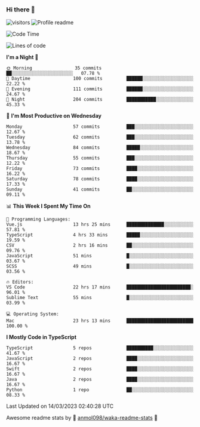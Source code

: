 ### Hi there 👋  
![visitors](https://visitor-badge.laobi.icu/badge?page_id=leverglowh) ![Profile readme](https://github.com/leverglowh/leverglowh/workflows/Profile%20readme/badge.svg?branch=master)

<!--START_SECTION:waka-->
![Code Time](http://img.shields.io/badge/Code%20Time-1%2C976%20hrs%2046%20mins-blue)

![Lines of code](https://img.shields.io/badge/From%20Hello%20World%20I%27ve%20Written-184.3%20thousand%20lines%20of%20code-blue)

**I'm a Night 🦉** 

```text
🌞 Morning                35 commits          ██░░░░░░░░░░░░░░░░░░░░░░░   07.78 % 
🌆 Daytime                100 commits         ██████░░░░░░░░░░░░░░░░░░░   22.22 % 
🌃 Evening                111 commits         ██████░░░░░░░░░░░░░░░░░░░   24.67 % 
🌙 Night                  204 commits         ███████████░░░░░░░░░░░░░░   45.33 % 
```
📅 **I'm Most Productive on Wednesday** 

```text
Monday                   57 commits          ███░░░░░░░░░░░░░░░░░░░░░░   12.67 % 
Tuesday                  62 commits          ███░░░░░░░░░░░░░░░░░░░░░░   13.78 % 
Wednesday                84 commits          █████░░░░░░░░░░░░░░░░░░░░   18.67 % 
Thursday                 55 commits          ███░░░░░░░░░░░░░░░░░░░░░░   12.22 % 
Friday                   73 commits          ████░░░░░░░░░░░░░░░░░░░░░   16.22 % 
Saturday                 78 commits          ████░░░░░░░░░░░░░░░░░░░░░   17.33 % 
Sunday                   41 commits          ██░░░░░░░░░░░░░░░░░░░░░░░   09.11 % 
```


📊 **This Week I Spent My Time On** 

```text
💬 Programming Languages: 
Vue.js                   13 hrs 25 mins      ██████████████░░░░░░░░░░░   57.81 % 
TypeScript               4 hrs 33 mins       █████░░░░░░░░░░░░░░░░░░░░   19.59 % 
CSV                      2 hrs 16 mins       ██░░░░░░░░░░░░░░░░░░░░░░░   09.76 % 
JavaScript               51 mins             █░░░░░░░░░░░░░░░░░░░░░░░░   03.67 % 
SCSS                     49 mins             █░░░░░░░░░░░░░░░░░░░░░░░░   03.56 % 

🔥 Editors: 
VS Code                  22 hrs 17 mins      ████████████████████████░   96.01 % 
Sublime Text             55 mins             █░░░░░░░░░░░░░░░░░░░░░░░░   03.99 % 

💻 Operating System: 
Mac                      23 hrs 13 mins      █████████████████████████   100.00 % 
```

**I Mostly Code in TypeScript** 

```text
TypeScript               5 repos             ██████████░░░░░░░░░░░░░░░   41.67 % 
JavaScript               2 repos             ████░░░░░░░░░░░░░░░░░░░░░   16.67 % 
Swift                    2 repos             ████░░░░░░░░░░░░░░░░░░░░░   16.67 % 
Java                     2 repos             ████░░░░░░░░░░░░░░░░░░░░░   16.67 % 
Python                   1 repo              ██░░░░░░░░░░░░░░░░░░░░░░░   08.33 % 
```




 Last Updated on 14/03/2023 02:40:28 UTC
<!--END_SECTION:waka-->


Awesome readme stats by :star2: [anmol098/waka-readme-stats](https://github.com/anmol098/waka-readme-stats) :star2:
